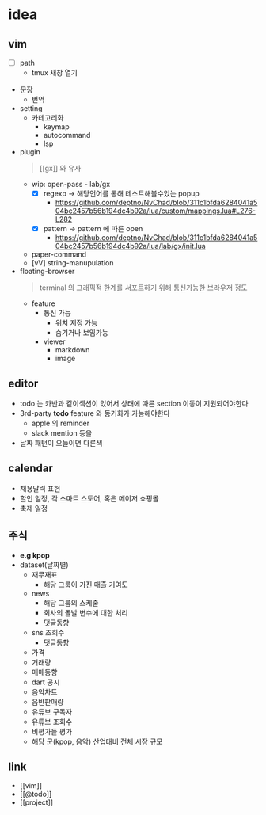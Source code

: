 # idea
## vim 
  - [ ] path
    - tmux 새창 열기
  - 문장
    - 번역
  - setting
    - 카테고리화
      - keymap
      - autocommand
      - lsp
  - plugin
    > [[gx]] 와 유사
    - wip: open-pass - lab/gx
      - [X] regexp -> 해당언어를 통해 테스트해볼수있는 popup
        + https://github.com/deptno/NvChad/blob/311c1bfda6284041a504bc2457b56b194dc4b92a/lua/custom/mappings.lua#L276-L282
      - [X] pattern -> pattern 에 따른 open
        + https://github.com/deptno/NvChad/blob/311c1bfda6284041a504bc2457b56b194dc4b92a/lua/lab/gx/init.lua
    - paper-command
    - [vV] string-manupulation
  - floating-browser
    > terminal 의 그래픽적 한계를 서포트하기 위해 통신가능한 브라우저 정도
    - feature
      - 통신 가능
        - 위치 지정 가능
        - 숨기거나 보임가능
      - viewer
        - markdown
        - image

## editor
  - todo 는 카반과 같이섹션이 있어서 상태에 따른 section 이동이 지원되어야한다
  - 3rd-party **todo** feature 와 동기화가 가능해야한다
    - apple 의 reminder
    - slack mention 등을
  - 날짜 패턴이 오늘이면 다른색

## calendar
  - 채용달력 표현
  - 할인 일정,  각 스마트 스토어,  혹은 메이저 쇼핑몰
  - 축제 일정

## 주식
- **e.g kpop**
- dataset(날짜별)
  - 재무재표
    - 해당 그룹이 가진 매출 기여도
  - news
    - 해당 그룹의 스케줄
    - 회사의 돌발 변수에 대한 처리
    - 댓글동향
  - sns 조회수
    - 댓글동향
  - 가격
  - 거래량
  - 매매동향
  - dart 공시
  - 음악차트
  - 음반판매량
  - 유튜브 구독자
  - 유튜브 조회수
  - 비평가들 평가
  - 해당 군(kpop, 음악) 산업대비 전체 시장 규모

## link
- [[vim]]
- [[@todo]]
- [[project]]
